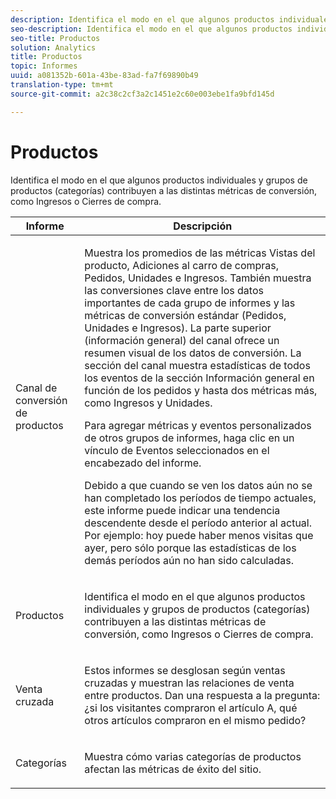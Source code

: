 ```yaml
---
description: Identifica el modo en el que algunos productos individuales y grupos de productos (categorías) contribuyen a las distintas métricas de conversión, como Ingresos o Cierres de compra.
seo-description: Identifica el modo en el que algunos productos individuales y grupos de productos (categorías) contribuyen a las distintas métricas de conversión, como Ingresos o Cierres de compra.
seo-title: Productos
solution: Analytics
title: Productos
topic: Informes
uuid: a081352b-601a-43be-83ad-fa7f69890b49
translation-type: tm+mt
source-git-commit: a2c38c2cf3a2c1451e2c60e003ebe1fa9bfd145d

---
```



# Productos

Identifica el modo en el que algunos productos individuales y grupos de productos (categorías) contribuyen a las distintas métricas de conversión, como Ingresos o Cierres de compra.

<table id="table_E8F96FC92BF44993B79DD3D6AFABCB60"> 
 <thead> 
  <tr> 
   <th colname="col1" class="entry"> Informe </th> 
   <th colname="col2" class="entry"> Descripción </th> 
  </tr> 
 </thead>
 <tbody> 
  <tr> 
   <td colname="col1"> Canal de conversión de productos </td> 
   <td colname="col2"> <p> Muestra los promedios de las métricas Vistas del producto, Adiciones al carro de compras, Pedidos, Unidades e Ingresos. También muestra las conversiones clave entre los datos importantes de cada grupo de informes y las métricas de conversión estándar (Pedidos, Unidades e Ingresos). La parte superior (información general) del canal ofrece un resumen visual de los datos de conversión. La sección del canal muestra estadísticas de todos los eventos de la sección Información general en función de los pedidos y hasta dos métricas más, como Ingresos y Unidades. </p> <p>Para agregar métricas y eventos personalizados de otros grupos de informes, haga clic en un vínculo de <span class="uicontrol">Eventos seleccionados</span> en el encabezado del informe. </p> <p>Debido a que cuando se ven los datos aún no se han completado los períodos de tiempo actuales, este informe puede indicar una tendencia descendente desde el período anterior al actual. Por ejemplo: hoy puede haber menos visitas que ayer, pero sólo porque las estadísticas de los demás períodos aún no han sido calculadas. </p> </td> 
  </tr> 
  <tr> 
   <td colname="col1"> Productos </td> 
   <td colname="col2"> <p> Identifica el modo en el que algunos productos individuales y grupos de productos (categorías) contribuyen a las distintas métricas de conversión, como Ingresos o Cierres de compra. </p> </td> 
  </tr> 
  <tr> 
   <td colname="col1"> Venta cruzada </td> 
   <td colname="col2"> <p> Estos informes se desglosan según ventas cruzadas y muestran las relaciones de venta entre productos. Dan una respuesta a la pregunta: ¿si los visitantes compraron el artículo A, qué otros artículos compraron en el mismo pedido? </p> </td> 
  </tr> 
  <tr> 
   <td colname="col1"> Categorías </td> 
   <td colname="col2"> <p> Muestra cómo varias categorías de productos afectan las métricas de éxito del sitio. </p> </td> 
  </tr> 
 </tbody> 
</table>

